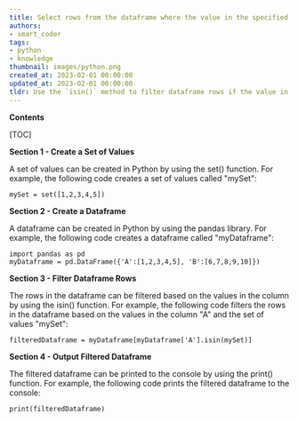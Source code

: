```yaml
---
title: Select rows from the dataframe where the value in the specified column is one of the values in the given set
authors:
- smart_coder
tags:
- python
- knowledge
thumbnail: images/python.png
created_at: 2023-02-01 00:00:00
updated_at: 2023-02-01 00:00:00
tldr: Use the `isin()` method to filter dataframe rows if the value in a column is in a set list of values.
---
```


**Contents**

[TOC]

**Section 1 - Create a Set of Values**

A set of values can be created in Python by using the set() function. For example, the following code creates a set of values called "mySet":

```
mySet = set([1,2,3,4,5])
```

**Section 2 - Create a Dataframe**

A dataframe can be created in Python by using the pandas library. For example, the following code creates a dataframe called "myDataframe":

```
import pandas as pd 
myDataframe = pd.DataFrame({'A':[1,2,3,4,5], 'B':[6,7,8,9,10]})
```

**Section 3 - Filter Dataframe Rows**

The rows in the dataframe can be filtered based on the values in the column by using the isin() function. For example, the following code filters the rows in the dataframe based on the values in the column "A" and the set of values "mySet":

```
filteredDataframe = myDataframe[myDataframe['A'].isin(mySet)]
```

**Section 4 - Output Filtered Dataframe**

The filtered dataframe can be printed to the console by using the print() function. For example, the following code prints the filtered dataframe to the console:

```
print(filteredDataframe)
```
